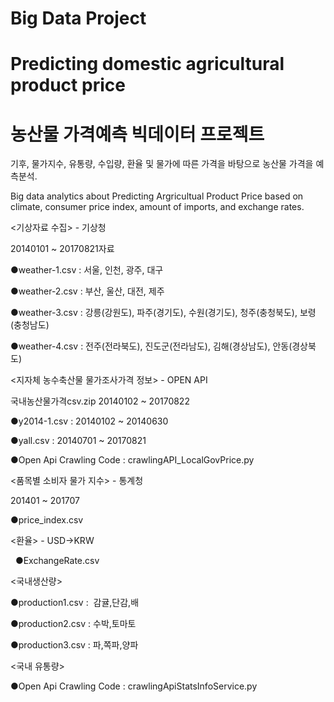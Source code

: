 # Big Data Project
# Predicting domestic agricultural product price

# 농산물 가격예측 빅데이터 프로젝트
기후, 물가지수, 유통량, 수입량, 환율 및 물가에 따른 가격을 바탕으로 농산물 가격을 예측분석. 

Big data analytics about Predicting Argricultual Product Price based on climate, consumer price index, amount of imports,
and exchange rates.

<기상자료 수집> - 기상청 

20140101 ~ 20170821자료

●weather-1.csv : 서울, 인천, 광주, 대구

●weather-2.csv : 부산, 울산, 대전, 제주

●weather-3.csv : 강릉(강원도), 파주(경기도), 수원(경기도), 청주(충청북도), 보령(충청남도)

●weather-4.csv : 전주(전라북도), 진도군(전라남도), 김해(경상남도), 안동(경상북도)


<지자체 농수축산물 물가조사가격 정보> - OPEN API

국내농산물가격csv.zip
20140102 ~ 20170822

●y2014-1.csv : 20140102 ~ 20140630

●yall.csv : 20140701 ~ 20170821

●Open Api Crawling Code : crawlingAPI_LocalGovPrice.py


<품목별 소비자 물가 지수> - 통계청

201401 ~ 201707

●price_index.csv


<환율> - USD->KRW

  
●ExchangeRate.csv
  
  
<국내생산량>

●production1.csv :  감귤,단감,배

●production2.csv : 수박,토마토

●production3.csv : 파,쪽파,양파


<국내 유통량>

●Open Api Crawling Code : crawlingApiStatsInfoService.py

